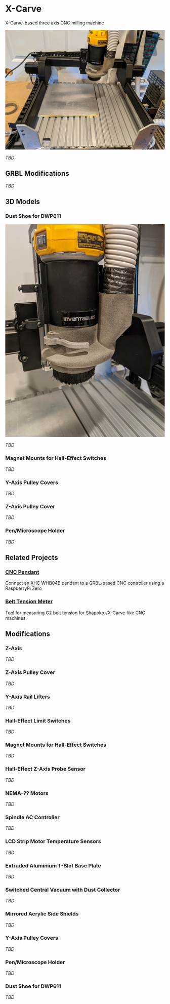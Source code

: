 # X-Carve
X-Carve-based three axis CNC milling machine

![X-Carve](xcarve1.png)

*TBD*

## GRBL Modifications

*TBD*

## 3D Models

### Dust Shoe for DWP611

![DWP611 Dust Shoe](dustshoe.png)

*TBD*

### Magnet Mounts for Hall-Effect Switches

*TBD*

### Y-Axis Pulley Covers

*TBD*

### Z-Axis Pulley Cover

*TBD*

### Pen/Microscope Holder

*TBD*

## Related Projects

### [CNC Pendant](https://github.com/jduanen/cnc_pendant)
Connect an XHC WHB04B pendant to a GRBL-based CNC controller using a RaspberryPi Zero

### [Belt Tension Meter](https://github.com/jduanen/Belt-Tension-Meter)
Tool for measuring G2 belt tension for Shapoko-/X-Carve-like CNC machines.

## Modifications

### Z-Axis

*TBD*

### Z-Axis Pulley Cover

*TBD*

### Y-Axis Rail Lifters

*TBD*

### Hall-Effect Limit Switches

*TBD*

### Magnet Mounts for Hall-Effect Switches

*TBD*

### Hall-Effect Z-Axis Probe Sensor

*TBD*

### NEMA-?? Motors

*TBD*

### Spindle AC Controller

*TBD*

### LCD Strip Motor Temperature Sensors

*TBD*

### Extruded Aluminium T-Slot Base Plate

*TBD*

### Switched Central Vacuum with Dust Collector

*TBD*

### Mirrored Acrylic Side Shields

*TBD*

### Y-Axis Pulley Covers

*TBD*

### Pen/Microscope Holder

*TBD*

### Dust Shoe for DWP611

*TBD*
